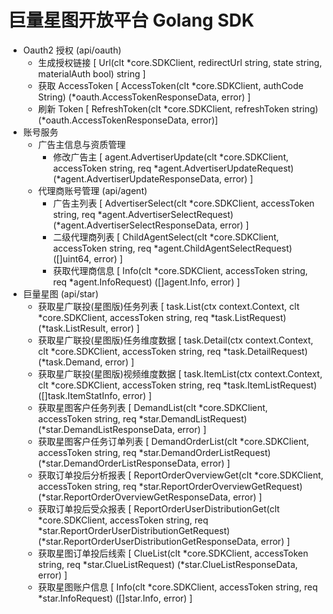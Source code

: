 # 巨量星图开放平台 Golang SDK

- Oauth2 授权 (api/oauth)
  - 生成授权链接 [ Url(clt *core.SDKClient, redirectUrl string, state string, materialAuth bool) string ]
  - 获取 AccessToken [ AccessToken(clt *core.SDKClient, authCode String) (*oauth.AccessTokenResponseData, error) ]
  - 刷新 Token [ RefreshToken(clt *core.SDKClient, refreshToken string) (*oauth.AccessTokenResponseData, error)]
- 账号服务
  - 广告主信息与资质管理
    - 修改广告主 [ agent.AdvertiserUpdate(clt *core.SDKClient, accessToken string, req *agent.AdvertiserUpdateRequest) (*agent.AdvertiserUpdateResponseData, error) ]
  - 代理商账号管理 (api/agent)
    - 广告主列表 [ AdvertiserSelect(clt *core.SDKClient, accessToken string, req *agent.AdvertiserSelectRequest) (*agent.AdvertiserSelectResponseData, error) ]
    - 二级代理商列表 [ ChildAgentSelect(clt *core.SDKClient, accessToken string, req *agent.ChildAgentSelectRequest) ([]uint64, error) ]
    - 获取代理商信息 [ Info(clt *core.SDKClient, accessToken string, req *agent.InfoRequest) ([]agent.Info, error) ]
- 巨量星图 (api/star)
  - 获取星广联投(星图版)任务列表 [ task.List(ctx context.Context, clt *core.SDKClient, accessToken string, req *task.ListRequest) (*task.ListResult, error) ]
  - 获取星广联投(星图版)任务维度数据 [ task.Detail(ctx context.Context, clt *core.SDKClient, accessToken string, req *task.DetailRequest) (*task.Demand, error) ]
  - 获取星广联投(星图版)视频维度数据 [ task.ItemList(ctx context.Context, clt *core.SDKClient, accessToken string, req *task.ItemListRequest) ([]task.ItemStatInfo, error)  ]
  - 获取星图客户任务列表 [ DemandList(clt *core.SDKClient, accessToken string, req *star.DemandListRequest) (*star.DemandListResponseData, error) ]
  - 获取星图客户任务订单列表 [ DemandOrderList(clt *core.SDKClient, accessToken string, req *star.DemandOrderListRequest) (*star.DemandOrderListResponseData, error) ]
  - 获取订单投后分析报表 [ ReportOrderOverviewGet(clt *core.SDKClient, accessToken string, req *star.ReportOrderOverviewGetRequest) (*star.ReportOrderOverviewGetResponseData, error) ]
  - 获取订单投后受众报表 [ ReportOrderUserDistributionGet(clt *core.SDKClient, accessToken string, req *star.ReportOrderUserDistributionGetRequest) (*star.ReportOrderUserDistributionGetResponseData, error) ]
  - 获取星图订单投后线索 [ ClueList(clt *core.SDKClient, accessToken string, req *star.ClueListRequest) (*star.ClueListResponseData, error) ]
  - 获取星图账户信息 [ Info(clt *core.SDKClient, accessToken string, req *star.InfoRequest) ([]star.Info, error) ]
